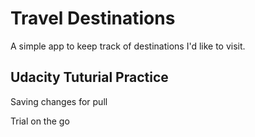 # Travel Destinations

A simple app to keep track of destinations I'd like to visit.

## Udacity Tuturial Practice

Saving changes for pull

Trial on the go

